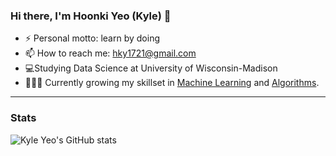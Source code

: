
### Hi there, I'm Hoonki Yeo (Kyle) 👋
- ⚡ Personal motto: learn by doing
- 📫 How to reach me: hky1721@gmail.com
- 💻Studying Data Science at University of Wisconsin-Madison
- 👨🏽‍💻 Currently growing my skillset in [Machine Learning](https://github.com/hoonkiyeo/machine-learning) and [Algorithms](https://github.com/hoonkiyeo/baekjoon).









---
### Stats
![Kyle Yeo's GitHub stats](https://github-readme-stats.vercel.app/api?username=hoonkiyeo&show_icons=true&theme=radical)


